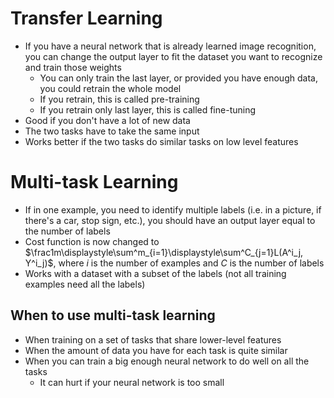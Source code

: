 # Transfer Learning
- If you have a neural network that is already learned image recognition, you can change the output layer to fit the dataset you want to recognize and train those weights
    - You can only train the last layer, or provided you have enough data, you could retrain the whole model
    - If you retrain, this is called pre-training
    - If you retrain only last layer, this is called fine-tuning
- Good if you don't have a lot of new data
- The two tasks have to take the same input
- Works better if the two tasks do similar tasks on low level features

# Multi-task Learning
- If in one example, you need to identify multiple labels (i.e. in a picture, if there's a car, stop sign, etc.), you should have an output layer equal to the number of labels
- Cost function is now changed to $\frac1m\displaystyle\sum^m_{i=1}\displaystyle\sum^C_{j=1}L(A^i_j, Y^i_j)$, where $i$ is the number of examples and $C$ is the number of labels
- Works with a dataset with a subset of the labels (not all training examples need all the labels)
## When to use multi-task learning
- When training on a set of tasks that share lower-level features
- When the amount of data you have for each task is quite similar
- When you can train a big enough neural network to do well on all the tasks
    - It can hurt if your neural network is too small